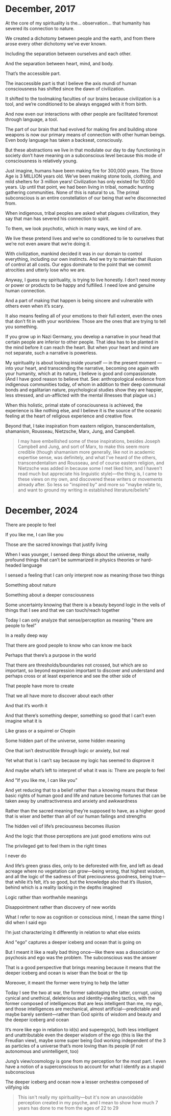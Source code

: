 # December, 2017 

At the core of my spirituality is the... observation... that humanity has severed its connection to nature.

We created a dichotomy between people and the earth, and from there arose every other dichotomy we’ve ever known.

Including the separation between ourselves and each other.

And the separation between heart, mind, and body.

That’s the accessible part.

The inaccessible part is that I believe the axis mundi of human consciousness has shifted since the dawn of civilization.

It shifted to the toolmaking faculties of our brains because civilization is a tool, and we’re conditioned to be always engaged with it from birth.

And now even our interactions with other people are facilitated foremost through language, a tool.

The part of our brain that had evolved for making fire and building stone weapons is now our primary means of connection with other human beings. Even body language has taken a backseat, consciously.

But these abstractions we live in that modulate our day to day functioning in society don’t have meaning on a subconscious level because this mode of consciousness is relatively young.

Just imagine, humans have been making fire for 300,000 years. The Stone Age is 3 MILLION years old. We’ve been making stone tools, clothing, and mild shelters for 3 million years! Civilization has only existed for 10,000 years. Up until that point, we had been living in tribal, nomadic hunting gathering communities. None of this is natural to us. The primal subconscious is an entire constellation of our being that we’re disconnected from.

When indigenous, tribal peoples are asked what plagues civilization, they say that man has severed his connection to spirit. 

To them, we look psychotic, which in many ways, we kind of are.

We live these pretend lives and we’re so conditioned to lie to ourselves that we’re not even aware that we’re doing it.

With civilization, mankind decided it was in our domain to control everything, including our own instincts. And we try to maintain that illusion of control at all costs. Our egos dominate to the point that we commit atrocities and utterly lose who we are. 

Anyway, I guess my spirituality, is trying to live honestly. I don’t need money or power or products to be happy and fulfilled. I need love and genuine human connection.

And a part of making that happen is being sincere and vulnerable with others even when it’s scary.

It also means feeling all of your emotions to their full extent, even the ones that don’t fit in with your worldview. Those are the ones that are trying to tell you something.

If you grow up in Nazi Germany, you develop a narrative in your head that certain people are inferior to other people. That idea has to be planted in the mind before it can reach the heart. But when your heart and mind are not separate, such a narrative is powerless.

My spirituality is about looking inside yourself — in the present moment — into your heart, and transcending the narrative, becoming one again with your humanity, which at its nature, I believe is good and compassionate. (And I have good reason to believe that. See: anthropological evidence from indigenous communities today, of whom in addition to their deep communal bonds and egalitarian nature, psychological studies show they are happier, less stressed, and un-afflicted with the mental illnesses that plague us.)

When this holistic, primal state of consciousness is achieved, the experience is like nothing else, and I believe it is the source of the oceanic feeling at the heart of religious experience and creative flow.

Beyond that, I take inspiration from eastern religion, transcendentalism, shamanism, Rousseau, Nietzsche, Marx, Jung, and Campbell.

> I may have embellished some of these inspirations, besides Joseph Campbell and Jung, and sort of Marx, to make this seem more credible (though shamanism more generally, like not in academic expertise sense, was definitely, and what I've heard of the others, transcendentalism and Rousseau, and of course eastern religion, and Nietzsche was added in because some I met liked him, and I haven't read much but appreciate his linguistic style)—the thing is, I came to these views on my own, and discovered these writers or movements already after. So less so "inspired by" and more so "maybe relate to, and want to ground my writing in established literature/beliefs"

# December, 2024

There are people to feel

If you like me, I can like you

Those are the sacred knowings that justify living 

When I was younger, I sensed deep things about the universe, really profound things that can’t be summarized in physics theories or hard-headed language

I sensed a feeling that I can only interpret now as meaning those two things

Something about nature

Something about a deeper consciousness 

Some uncertainty knowing that there is a beauty beyond logic in the veils of things that I see and that we can touch/reach together

Today I can only analyze that sense/perception as meaning "there are people to feel”

In a really deep way

That there are good people to know who can know me back

Perhaps that there’s a purpose in the world

That there are thresholds/boundaries not crossed, but which are so important, so beyond expression important to discover and understand and perhaps cross or at least experience and see the other side of

That people have more to create

That we all have more to discover about each other

And that it’s worth it

And that there’s something deeper, something so good that I can’t even imagine what it is

Like grass or a squirrel or Chopin

Some hidden part of the universe, some hidden meaning 

One that isn’t destructible through logic or anxiety, but real

Yet what that is I can’t say because my logic has seemed to disprove it

And maybe what’s left to interpret of what it was is: There are people to feel

And "If you like me, I can like you”

And yet reducing that to a belief rather than a knowing means that these basic rights of human good and life and nature become fortunes that can be taken away by unattractiveness and anxiety and awkwardness  

Rather than the sacred meaning they’re supposed to have, as a higher good that is wiser and better than all of our human failings and strengths

The hidden veil of life’s preciousness becomes illusion

And the logic that those perceptions are just good emotions wins out

The privileged get to feel them in the right times

I never do

And life’s green grass dies, only to be deforested with fire, and left as dead acreage where no vegetation can grow—being wrong, that highest wisdom, and all the logic of the sadness of that preciousness goodness, being true—that while it’s felt, it’s so good, but the knowledge also that it’s illusion, behind which is a reality lacking in the depths imagined 

Logic rather than worthwhile meanings

Disappointment rather than discovery of new worlds

What I refer to now as cognition or conscious mind, I mean the same thing I did when I said ego

I’m just characterizing it differently in relation to what else exists

And "ego” captures a deeper iceberg and ocean that is going on

But I meant it like a really bad thing once—like there was a dissociation or psychosis and ego was the problem. The subconscious was the answer

That is a good perspective that brings meaning because it means that the deeper iceberg and ocean is wiser than the boat or the tip

Moreover, it meant the former were trying to help the latter

Today I see the two at war, the former sabotaging the latter, corrupt, using cynical and unethical, deleterious and identity-stealing tactics, with the former composed of intelligences that are less intelligent than me, my ego, and those intelligences are mechanical, almost artificial—predictable and maybe barely sentient—rather than God spirits of wisdom and beauty and the deeper iceberg and ocean

It’s more like ego in relation to id(s) and superego(s), both less intelligent and unattributable even the deeper wisdom of the ego (this is like the Freudian view), maybe some super being God working independent of the 3 as particles of a universe that’s more loving than its people (if not autonomous and unintelligent, too)

Jung’s view/cosmology is gone from my perception for the most part. I even have a notion of a superconscious to account for what I identify as a stupid subconscious 

The deeper iceberg and ocean now a lesser orchestra composed of vilifying ids

> This isn't really my spirituality—but it's now an unavoidable perception created in my psyche, and I mean to show how much 7 years has done to me from the ages of 22 to 29

